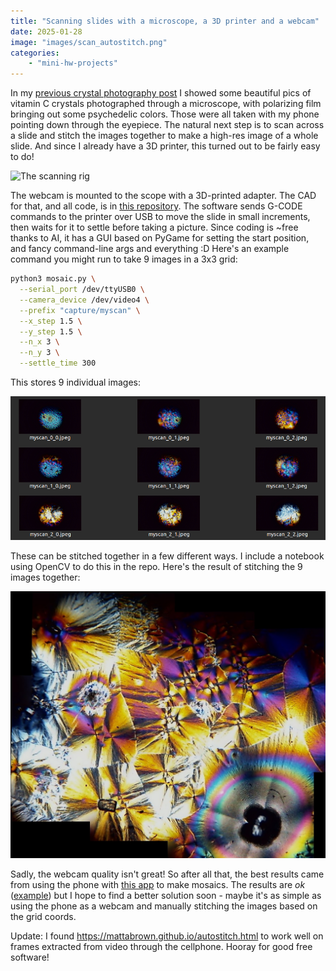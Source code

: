 ```yaml
---
title: "Scanning slides with a microscope, a 3D printer and a webcam"
date: 2025-01-28
image: "images/scan_autostitch.png"
categories:
    - "mini-hw-projects"
---
```


In my [previous crystal photography post](https://johnowhitaker.dev/mini-hw-projects/scope_mods.html) I showed some beautiful pics of vitamin C crystals photographed through a microscope, with polarizing film bringing out some psychedelic colors. Those were all taken with my phone pointing down through the eyepiece. The natural next step is to scan across a slide and stitch the images together to make a high-res image of a whole slide. And since I already have a 3D printer, this turned out to be fairly easy to do!

![The scanning rig](images/scan_rig.png)

The webcam is mounted to the scope with a 3D-printed adapter. The CAD for that, and all code, is in [this repository](https://github.com/johnowhitaker/webcam_mosaic). The software sends G-CODE commands to the printer over USB to move the slide in small increments, then waits for it to settle before taking a picture. Since coding is ~free thanks to AI, it has a GUI based on PyGame for setting the start position, and fancy command-line args and everything :D Here's an example command you might run to take 9 images in a 3x3 grid:

```bash
python3 mosaic.py \
  --serial_port /dev/ttyUSB0 \
  --camera_device /dev/video4 \
  --prefix "capture/myscan" \
  --x_step 1.5 \
  --y_step 1.5 \
  --n_x 3 \
  --n_y 3 \
  --settle_time 300
```

This stores 9 individual images:

![The 9 images](images/scan_results.png)

These can be stitched together in a few different ways. I include a notebook using OpenCV to do this in the repo. Here's the result of stitching the 9 images together:

![The stitched image](images/scan_mosaic.png)

Sadly, the webcam quality isn't great! So after all that, the best results came from using the phone with [this app](https://play.google.com/store/apps/details?id=com.bcdvision.mapstitch&hl=en_US) to make mosaics. The results are *ok* ([example](https://drive.google.com/file/d/1NlRSY9DtAnj5N4UNMiZVUJp4BTVCKlKC/view?usp=drive_link)) but I hope to find a better solution soon - maybe it's as simple as using the phone as a webcam and manually stitching the images based on the grid coords.

Update: I found https://mattabrown.github.io/autostitch.html to work well on frames extracted from video through the cellphone. Hooray for good free software!
